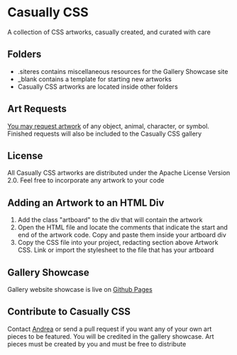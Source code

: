 # Casually CSS
A collection of CSS artworks, casually created, and curated with care

## Folders
- .siteres contains miscellaneous resources for the Gallery Showcase site
- _blank contains a template for starting new artworks
- Casually CSS artworks are located inside other folders

## Art Requests
[You may request artwork](https://github.com/andreaabellera/Casually-CSS/issues/1) of any object, animal, character, or symbol. Finished requests will also be included to the Casually CSS gallery

## License
All Casually CSS artworks are distributed under the Apache License Version 2.0. Feel free to incorporate any artwork to your code

## Adding an Artwork to an HTML Div 
1. Add the class "artboard" to the div that will contain the artwork
2. Open the HTML file and locate the comments that indicate the start and end of the artwork code. Copy and paste them inside your artboard div
3. Copy the CSS file into your project, redacting section above Artwork CSS. Link or import the stylesheet to the file that has your artboard

## Gallery Showcase
Gallery website showcase is live on [Github Pages](https://andreaabellera.github.io/Casually-CSS/)

## Contribute to Casually CSS
Contact [Andrea](https://github.com/andreaabellera) or send a pull request if you want any of your own art pieces to be featured. You will be credited in the gallery showcase. Art pieces must be created by you and must be free to distribute
